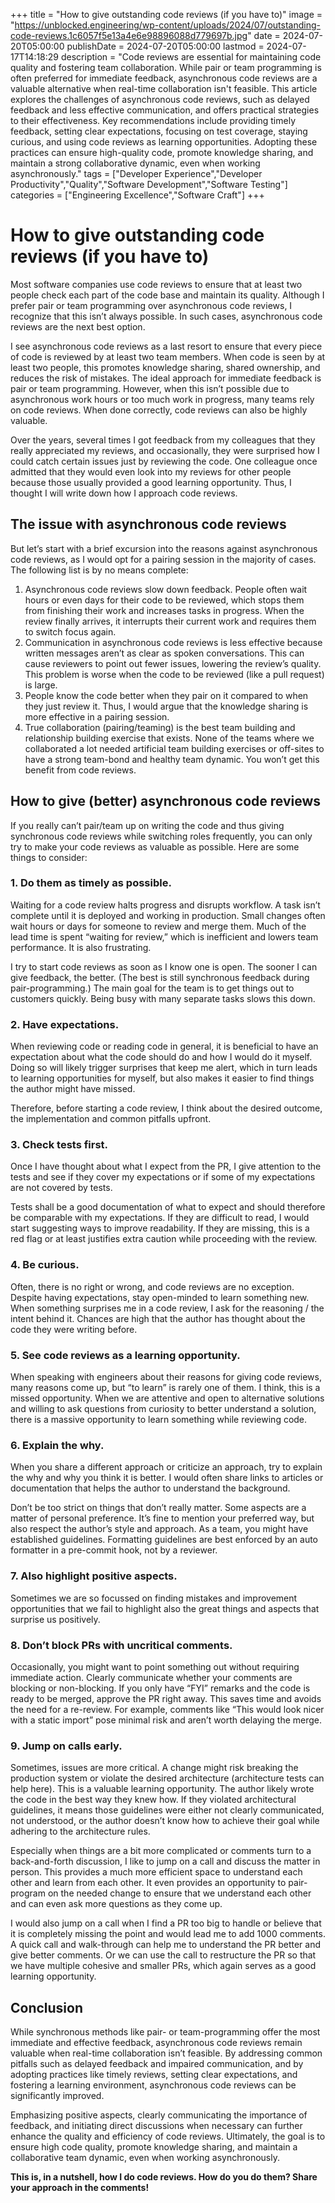 +++
title = "How to give outstanding code reviews (if you have to)"
image = "https://unblocked.engineering/wp-content/uploads/2024/07/outstanding-code-reviews.1c6057f5e13a4e6e98896088d779697b.jpg"
date = 2024-07-20T05:00:00
publishDate = 2024-07-20T05:00:00
lastmod = 2024-07-17T14:18:29
description = "Code reviews are essential for maintaining code quality and fostering team collaboration. While pair or team programming is often preferred for immediate feedback, asynchronous code reviews are a valuable alternative when real-time collaboration isn't feasible. This article explores the challenges of asynchronous code reviews, such as delayed feedback and less effective communication, and offers practical strategies to their effectiveness. Key recommendations include providing timely feedback, setting clear expectations, focusing on test coverage, staying curious, and using code reviews as learning opportunities. Adopting these practices can ensure high-quality code, promote knowledge sharing, and maintain a strong collaborative dynamic, even when working asynchronously."
tags = ["Developer Experience","Developer Productivity","Quality","Software Development","Software Testing"]
categories = ["Engineering Excellence","Software Craft"]
+++
# How to give outstanding code reviews (if you have to)

Most software companies use code reviews to ensure that at least two people check each part of the code base and maintain its quality. Although I prefer pair or team programming over asynchronous code reviews, I recognize that this isn’t always possible. In such cases, asynchronous code reviews are the next best option.

I see asynchronous code reviews as a last resort to ensure that every piece of code is reviewed by at least two team members. When code is seen by at least two people, this promotes knowledge sharing, shared ownership, and reduces the risk of mistakes. The ideal approach for immediate feedback is pair or team programming. However, when this isn’t possible due to asynchronous work hours or too much work in progress, many teams rely on code reviews. When done correctly, code reviews can also be highly valuable.

Over the years, several times I got feedback from my colleagues that they really appreciated my reviews, and occasionally, they were surprised how I could catch certain issues just by reviewing the code. One colleague once admitted that they would even look into my reviews for other people because those usually provided a good learning opportunity. Thus, I thought I will write down how I approach code reviews.

## The issue with asynchronous code reviews

But let’s start with a brief excursion into the reasons against asynchronous code reviews, as I would opt for a pairing session in the majority of cases. The following list is by no means complete:

1. Asynchronous code reviews slow down feedback. People often wait hours or even days for their code to be reviewed, which stops them from finishing their work and increases tasks in progress. When the review finally arrives, it interrupts their current work and requires them to switch focus again.
2. Communication in asynchronous code reviews is less effective because written messages aren’t as clear as spoken conversations. This can cause reviewers to point out fewer issues, lowering the review’s quality. This problem is worse when the code to be reviewed (like a pull request) is large.
3. People know the code better when they pair on it compared to when they just review it. Thus, I would argue that the knowledge sharing is more effective in a pairing session.
4. True collaboration (pairing/teaming) is the best team building and relationship building exercise that exists. None of the teams where we collaborated a lot needed artificial team building exercises or off-sites to have a strong team-bond and healthy team dynamic. You won’t get this benefit from code reviews.

## How to give (better) asynchronous code reviews

If you really can’t pair/team up on writing the code and thus giving synchronous code reviews while switching roles frequently, you can only try to make your code reviews as valuable as possible. Here are some things to consider:

### 1\. Do them as timely as possible.

Waiting for a code review halts progress and disrupts workflow. A task isn’t complete until it is deployed and working in production. Small changes often wait hours or days for someone to review and merge them. Much of the lead time is spent “waiting for review,” which is inefficient and lowers team performance. It is also frustrating.

I try to start code reviews as soon as I know one is open. The sooner I can give feedback, the better. (The best is still synchronous feedback during pair-programming.) The main goal for the team is to get things out to customers quickly. Being busy with many separate tasks slows this down.

### 2\. Have expectations.

When reviewing code or reading code in general, it is beneficial to have an expectation about what the code should do and how I would do it myself. Doing so will likely trigger surprises that keep me alert, which in turn leads to learning opportunities for myself, but also makes it easier to find things the author might have missed.

Therefore, before starting a code review, I think about the desired outcome, the implementation and common pitfalls upfront.

### 3\. Check tests first.

Once I have thought about what I expect from the PR, I give attention to the tests and see if they cover my expectations or if some of my expectations are not covered by tests.

Tests shall be a good documentation of what to expect and should therefore be comparable with my expectations. If they are difficult to read, I would start suggesting ways to improve readability. If they are missing, this is a red flag or at least justifies extra caution while proceeding with the review.

### 4\. Be curious.

Often, there is no right or wrong, and code reviews are no exception. Despite having expectations, stay open-minded to learn something new. When something surprises me in a code review, I ask for the reasoning / the intent behind it. Chances are high that the author has thought about the code they were writing before.

### 5\. See code reviews as a learning opportunity.

When speaking with engineers about their reasons for giving code reviews, many reasons come up, but “to learn” is rarely one of them. I think, this is a missed opportunity. When we are attentive and open to alternative solutions and willing to ask questions from curiosity to better understand a solution, there is a massive opportunity to learn something while reviewing code.

### 6\. Explain the why.

When you share a different approach or criticize an approach, try to explain the why and why you think it is better. I would often share links to articles or documentation that helps the author to understand the background.

Don’t be too strict on things that don’t really matter. Some aspects are a matter of personal preference. It’s fine to mention your preferred way, but also respect the author’s style and approach. As a team, you might have established guidelines. Formatting guidelines are best enforced by an auto formatter in a pre-commit hook, not by a reviewer.

### 7\. Also highlight positive aspects.

Sometimes we are so focussed on finding mistakes and improvement opportunities that we fail to highlight also the great things and aspects that surprise us positively.

### 8\. Don’t block PRs with uncritical comments.

Occasionally, you might want to point something out without requiring immediate action. Clearly communicate whether your comments are blocking or non-blocking. If you only have “FYI” remarks and the code is ready to be merged, approve the PR right away. This saves time and avoids the need for a re-review. For example, comments like “This would look nicer with a static import” pose minimal risk and aren’t worth delaying the merge.

### 9\. Jump on calls early.

Sometimes, issues are more critical. A change might risk breaking the production system or violate the desired architecture (architecture tests can help here). This is a valuable learning opportunity. The author likely wrote the code in the best way they knew how. If they violated architectural guidelines, it means those guidelines were either not clearly communicated, not understood, or the author doesn’t know how to achieve their goal while adhering to the architecture rules.

Especially when things are a bit more complicated or comments turn to a back-and-forth discussion, I like to jump on a call and discuss the matter in person. This provides a much more efficient space to understand each other and learn from each other. It even provides an opportunity to pair-program on the needed change to ensure that we understand each other and can even ask more questions as they come up.

I would also jump on a call when I find a PR too big to handle or believe that it is completely missing the point and would lead me to add 1000 comments. A quick call and walk-through can help me to understand the PR better and give better comments. Or we can use the call to restructure the PR so that we have multiple cohesive and smaller PRs, which again serves as a good learning opportunity.

## Conclusion

While synchronous methods like pair- or team-programming offer the most immediate and effective feedback, asynchronous code reviews remain valuable when real-time collaboration isn’t feasible. By addressing common pitfalls such as delayed feedback and impaired communication, and by adopting practices like timely reviews, setting clear expectations, and fostering a learning environment, asynchronous code reviews can be significantly improved.

Emphasizing positive aspects, clearly communicating the importance of feedback, and initiating direct discussions when necessary can further enhance the quality and efficiency of code reviews. Ultimately, the goal is to ensure high code quality, promote knowledge sharing, and maintain a collaborative team dynamic, even when working asynchronously.

**This is, in a nutshell, how I do code reviews. How do you do them? Share your approach in the comments!**